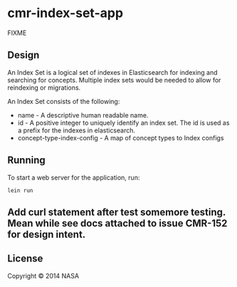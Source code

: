 # cmr-index-set-app

FIXME

## Design

An Index Set is a logical set of indexes in Elasticsearch for indexing and searching for concepts. Multiple index sets would be needed to allow for reindexing or migrations.

An Index Set consists of the following:

  * name - A descriptive human readable name.
  * id - A positive integer to uniquely identify an index set. The id is used as a prefix for the indexes in elasticsearch.
  * concept-type-index-config - A map of concept types to Index configs


## Running

To start a web server for the application, run:

    lein run

## Add curl statement after test somemore testing. Mean while see docs attached to issue CMR-152 for design intent.

## License

Copyright © 2014 NASA
